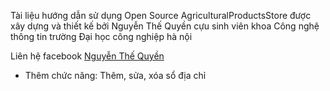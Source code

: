 Tài liệu hướng dẫn sử dụng Open Source AgriculturalProductsStore được xây dựng và thiết kế bởi Nguyễn Thế Quyền cựu sinh viên khoa Công nghệ thông tin trường Đại học công nghiệp hà nội

Liên hệ facebook [Nguyễn Thế Quyền](https://www.facebook.com/nguyenthequyen.28071996)

- Thêm chức năng: Thêm, sửa, xóa sổ địa chỉ
